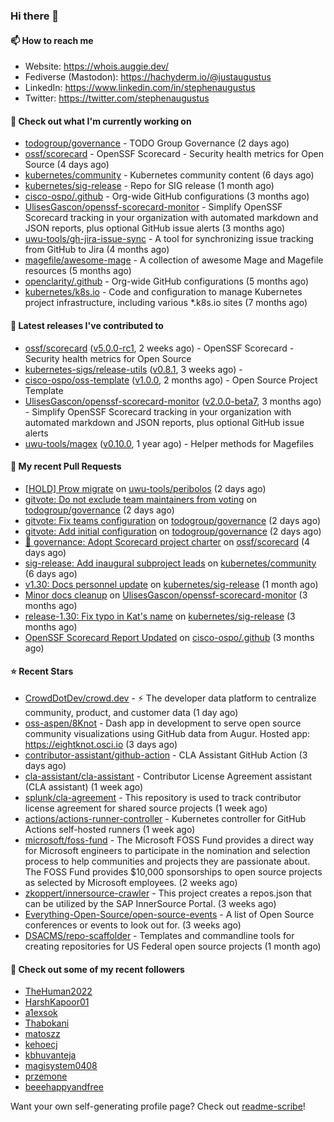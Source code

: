 ### Hi there 👋

#### 📫 How to reach me

- Website: https://whois.auggie.dev/
- Fediverse (Mastodon): https://hachyderm.io/@justaugustus
- LinkedIn: https://www.linkedin.com/in/stephenaugustus
- Twitter: https://twitter.com/stephenaugustus

#### 👷 Check out what I'm currently working on

- [todogroup/governance](https://github.com/todogroup/governance) - TODO Group Governance (2 days ago)
- [ossf/scorecard](https://github.com/ossf/scorecard) - OpenSSF Scorecard - Security health metrics for Open Source (4 days ago)
- [kubernetes/community](https://github.com/kubernetes/community) - Kubernetes community content (6 days ago)
- [kubernetes/sig-release](https://github.com/kubernetes/sig-release) - Repo for SIG release (1 month ago)
- [cisco-ospo/.github](https://github.com/cisco-ospo/.github) - Org-wide GitHub configurations (3 months ago)
- [UlisesGascon/openssf-scorecard-monitor](https://github.com/UlisesGascon/openssf-scorecard-monitor) - Simplify OpenSSF Scorecard tracking in your organization with automated markdown and JSON reports, plus optional GitHub issue alerts (3 months ago)
- [uwu-tools/gh-jira-issue-sync](https://github.com/uwu-tools/gh-jira-issue-sync) - A tool for synchronizing issue tracking from GitHub to Jira (4 months ago)
- [magefile/awesome-mage](https://github.com/magefile/awesome-mage) - A collection of awesome Mage and Magefile resources (5 months ago)
- [openclarity/.github](https://github.com/openclarity/.github) - Org-wide GitHub configurations (5 months ago)
- [kubernetes/k8s.io](https://github.com/kubernetes/k8s.io) - Code and configuration to manage Kubernetes project infrastructure, including various *.k8s.io sites (7 months ago)

#### 🔭 Latest releases I've contributed to

- [ossf/scorecard](https://github.com/ossf/scorecard) ([v5.0.0-rc1](https://github.com/ossf/scorecard/releases/tag/v5.0.0-rc1), 2 weeks ago) - OpenSSF Scorecard - Security health metrics for Open Source
- [kubernetes-sigs/release-utils](https://github.com/kubernetes-sigs/release-utils) ([v0.8.1](https://github.com/kubernetes-sigs/release-utils/releases/tag/v0.8.1), 3 weeks ago) - 
- [cisco-ospo/oss-template](https://github.com/cisco-ospo/oss-template) ([v1.0.0](https://github.com/cisco-ospo/oss-template/releases/tag/v1.0.0), 2 months ago) - Open Source Project Template
- [UlisesGascon/openssf-scorecard-monitor](https://github.com/UlisesGascon/openssf-scorecard-monitor) ([v2.0.0-beta7](https://github.com/UlisesGascon/openssf-scorecard-monitor/releases/tag/v2.0.0-beta7), 3 months ago) - Simplify OpenSSF Scorecard tracking in your organization with automated markdown and JSON reports, plus optional GitHub issue alerts
- [uwu-tools/magex](https://github.com/uwu-tools/magex) ([v0.10.0](https://github.com/uwu-tools/magex/releases/tag/v0.10.0), 1 year ago) - Helper methods for Magefiles

#### 🔨 My recent Pull Requests

- [[HOLD] Prow migrate](https://github.com/uwu-tools/peribolos/pull/338) on [uwu-tools/peribolos](https://github.com/uwu-tools/peribolos) (2 days ago)
- [gitvote: Do not exclude team maintainers from voting](https://github.com/todogroup/governance/pull/329) on [todogroup/governance](https://github.com/todogroup/governance) (2 days ago)
- [gitvote: Fix teams configuration](https://github.com/todogroup/governance/pull/328) on [todogroup/governance](https://github.com/todogroup/governance) (2 days ago)
- [gitvote: Add initial configuration](https://github.com/todogroup/governance/pull/327) on [todogroup/governance](https://github.com/todogroup/governance) (2 days ago)
- [:book: governance: Adopt Scorecard project charter](https://github.com/ossf/scorecard/pull/4054) on [ossf/scorecard](https://github.com/ossf/scorecard) (4 days ago)
- [sig-release: Add inaugural subproject leads](https://github.com/kubernetes/community/pull/7839) on [kubernetes/community](https://github.com/kubernetes/community) (6 days ago)
- [v1.30: Docs personnel update](https://github.com/kubernetes/sig-release/pull/2458) on [kubernetes/sig-release](https://github.com/kubernetes/sig-release) (1 month ago)
- [Minor docs cleanup](https://github.com/UlisesGascon/openssf-scorecard-monitor/pull/72) on [UlisesGascon/openssf-scorecard-monitor](https://github.com/UlisesGascon/openssf-scorecard-monitor) (3 months ago)
- [release-1.30: Fix typo in Kat&#39;s name](https://github.com/kubernetes/sig-release/pull/2406) on [kubernetes/sig-release](https://github.com/kubernetes/sig-release) (3 months ago)
- [OpenSSF Scorecard Report Updated](https://github.com/cisco-ospo/.github/pull/53) on [cisco-ospo/.github](https://github.com/cisco-ospo/.github) (3 months ago)

#### ⭐ Recent Stars

- [CrowdDotDev/crowd.dev](https://github.com/CrowdDotDev/crowd.dev) - ⚡️ The developer data platform to centralize community, product, and customer data (1 day ago)
- [oss-aspen/8Knot](https://github.com/oss-aspen/8Knot) - Dash app in development to serve open source community visualizations using GitHub data from Augur. Hosted app: https://eightknot.osci.io (3 days ago)
- [contributor-assistant/github-action](https://github.com/contributor-assistant/github-action) - CLA Assistant GitHub Action (3 days ago)
- [cla-assistant/cla-assistant](https://github.com/cla-assistant/cla-assistant) - Contributor License Agreement assistant (CLA assistant) (1 week ago)
- [splunk/cla-agreement](https://github.com/splunk/cla-agreement) - This repository is used to track contributor license agreement for shared source projects (1 week ago)
- [actions/actions-runner-controller](https://github.com/actions/actions-runner-controller) - Kubernetes controller for GitHub Actions self-hosted runners (1 week ago)
- [microsoft/foss-fund](https://github.com/microsoft/foss-fund) - The Microsoft FOSS Fund provides a direct way for Microsoft engineers to participate in the nomination and selection process to help communities and projects they are passionate about. The FOSS Fund provides $10,000 sponsorships to open source projects as selected by Microsoft employees. (2 weeks ago)
- [zkoppert/innersource-crawler](https://github.com/zkoppert/innersource-crawler) - This project creates a repos.json that can be utilized by the SAP InnerSource Portal. (3 weeks ago)
- [Everything-Open-Source/open-source-events](https://github.com/Everything-Open-Source/open-source-events) - A list of Open Source conferences or events to look out for. (3 weeks ago)
- [DSACMS/repo-scaffolder](https://github.com/DSACMS/repo-scaffolder) - Templates and commandline tools for creating repositories for US Federal open source projects  (1 month ago)

#### 👯 Check out some of my recent followers

- [TheHuman2022](https://github.com/TheHuman2022)
- [HarshKapoor01](https://github.com/HarshKapoor01)
- [a1exsok](https://github.com/a1exsok)
- [Thabokani](https://github.com/Thabokani)
- [matoszz](https://github.com/matoszz)
- [kehoecj](https://github.com/kehoecj)
- [kbhuvanteja](https://github.com/kbhuvanteja)
- [magisystem0408](https://github.com/magisystem0408)
- [przemone](https://github.com/przemone)
- [beeehappyandfree](https://github.com/beeehappyandfree)

Want your own self-generating profile page? Check out [readme-scribe](https://github.com/muesli/readme-scribe)!

